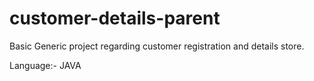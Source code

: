 # customer-details-parent

Basic Generic project regarding customer registration and details store.

Language:-
JAVA
